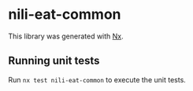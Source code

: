 # nili-eat-common

This library was generated with [Nx](https://nx.dev).

## Running unit tests

Run `nx test nili-eat-common` to execute the unit tests.
